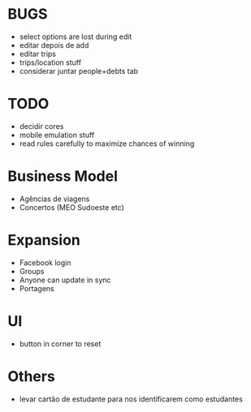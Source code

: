 # BUGS

- select options are lost during edit
- editar depois de add
- editar trips
- trips/location stuff
- considerar juntar people+debts tab

# TODO

- decidir cores
- mobile emulation stuff
- read rules carefully to maximize chances of winning

# Business Model

- Agências de viagens
- Concertos (MEO Sudoeste etc)

# Expansion

- Facebook login
- Groups
- Anyone can update in sync
- Portagens

# UI

- button in corner to reset

# Others

- levar cartão de estudante para nos identificarem como estudantes
